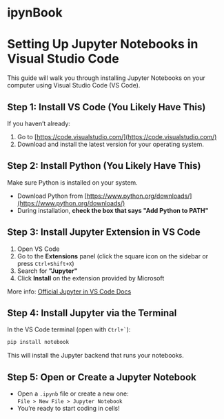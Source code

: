 # ipynBook

# Setting Up Jupyter Notebooks in Visual Studio Code

This guide will walk you through installing Jupyter Notebooks on your computer using Visual Studio Code (VS Code).

## Step 1: Install VS Code (You Likely Have This)

If you haven’t already:

1. Go to [https://code.visualstudio.com/](https://code.visualstudio.com/)
2. Download and install the latest version for your operating system.

## Step 2: Install Python (You Likely Have This)

Make sure Python is installed on your system.

- Download Python from [https://www.python.org/downloads/](https://www.python.org/downloads/)
- During installation, **check the box that says "Add Python to PATH"**

## Step 3: Install Jupyter Extension in VS Code

1. Open VS Code
2. Go to the **Extensions** panel (click the square icon on the sidebar or press `Ctrl+Shift+X`)
3. Search for **"Jupyter"**
4. Click **Install** on the extension provided by Microsoft

More info: [Official Jupyter in VS Code Docs](https://code.visualstudio.com/docs/datascience/jupyter-notebooks)

## Step 4: Install Jupyter via the Terminal

In the VS Code terminal (open with `` Ctrl+` ``):

```bash
pip install notebook
```

This will install the Jupyter backend that runs your notebooks.

## Step 5: Open or Create a Jupyter Notebook

- Open a `.ipynb` file or create a new one:  
  `File > New File > Jupyter Notebook`
- You’re ready to start coding in cells!
